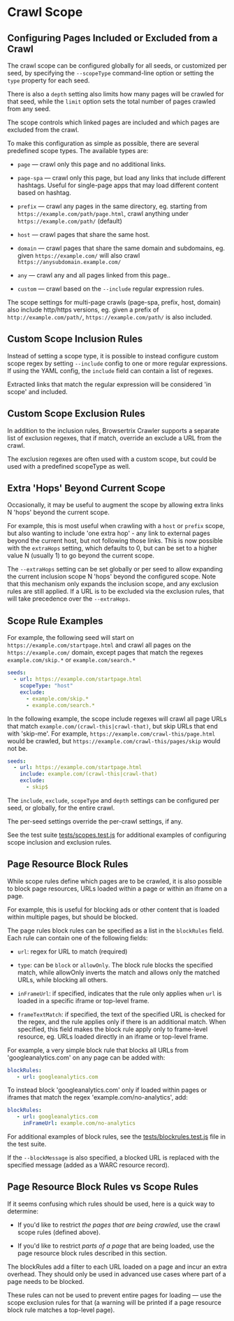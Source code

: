 # Crawl Scope

## Configuring Pages Included or Excluded from a Crawl

The crawl scope can be configured globally for all seeds, or customized per seed, by specifying the `--scopeType` command-line option or setting the `type` property for each seed.

There is also a `depth` setting also limits how many pages will be crawled for that seed, while the `limit` option sets the total number of pages crawled from any seed.

The scope controls which linked pages are included and which pages are excluded from the crawl.

To make this configuration as simple as possible, there are several predefined scope types. The available types are:

- `page` — crawl only this page and no additional links.

- `page-spa` — crawl only this page, but load any links that include different hashtags. Useful for single-page apps that may load different content based on hashtag.

- `prefix` — crawl any pages in the same directory, eg. starting from `https://example.com/path/page.html`, crawl anything under `https://example.com/path/` (default)

- `host` — crawl pages that share the same host.

- `domain` — crawl pages that share the same domain and subdomains, eg. given `https://example.com/` will also crawl `https://anysubdomain.example.com/`

- `any` — crawl any and all pages linked from this page..

- `custom` — crawl based on the `--include` regular expression rules.

The scope settings for multi-page crawls (page-spa, prefix, host, domain) also include http/https versions, eg. given a prefix of `http://example.com/path/`, `https://example.com/path/` is also included.

## Custom Scope Inclusion Rules

Instead of setting a scope type, it is possible to instead configure custom scope regex by setting `--include` config to one or more regular expressions. If using the YAML config, the `include` field can contain a list of regexes.

Extracted links that match the regular expression will be considered 'in scope' and included.

## Custom Scope Exclusion Rules

In addition to the inclusion rules, Browsertrix Crawler supports a separate list of exclusion regexes, that if match, override an exclude a URL from the crawl.

The exclusion regexes are often used with a custom scope, but could be used with a predefined scopeType as well.

## Extra 'Hops' Beyond Current Scope

Occasionally, it may be useful to augment the scope by allowing extra links N 'hops' beyond the current scope.

For example, this is most useful when crawling with a `host` or `prefix` scope, but also wanting to include 'one extra hop' - any link to external pages beyond the current host, but not following those links. This is now possible with the `extraHops` setting, which defaults to 0, but can be set to a higher value N (usually 1) to go beyond the current scope.

The `--extraHops` setting can be set globally or per seed to allow expanding the current inclusion scope N 'hops' beyond the configured scope. Note that this mechanism only expands the inclusion scope, and any exclusion rules are still applied. If a URL is to be excluded via the exclusion rules, that will take precedence over the `--extraHops`.

## Scope Rule Examples

For example, the following seed will start on `https://example.com/startpage.html` and crawl all pages on the `https://example.com/` domain, except pages that match the regexes `example.com/skip.*` or `example.com/search.*`

```yaml
seeds:
  - url: https://example.com/startpage.html
    scopeType: "host"
    exclude:
      - example.com/skip.*
      - example.com/search.*

```

In the following example, the scope include regexes will crawl all page URLs that match `example.com/(crawl-this|crawl-that)`, but skip URLs that end with 'skip-me'. For example, `https://example.com/crawl-this/page.html` would be crawled, but `https://example.com/crawl-this/pages/skip` would not be.

```yaml
seeds:
  - url: https://example.com/startpage.html
    include: example.com/(crawl-this|crawl-that)
    exclude:
      - skip$
```

The `include`, `exclude`, `scopeType` and `depth` settings can be configured per seed, or globally, for the entire crawl.

The per-seed settings override the per-crawl settings, if any.

See the test suite [tests/scopes.test.js](https://github.com/webrecorder/browsertrix-crawler/blob/main/tests/scopes.test.js) for additional examples of configuring scope inclusion and exclusion rules.

## Page Resource Block Rules

While scope rules define which pages are to be crawled, it is also possible to block page resources, URLs loaded within a page or within an iframe on a page.

For example, this is useful for blocking ads or other content that is loaded within multiple pages, but should be blocked.

The page rules block rules can be specified as a list in the `blockRules` field. Each rule can contain one of the following fields:

- `url`: regex for URL to match (required)

- `type`: can be `block` or `allowOnly`. The block rule blocks the specified match, while allowOnly inverts the match and allows only the matched URLs, while blocking all others.

- `inFrameUrl`: if specified, indicates that the rule only applies when `url` is loaded in a specific iframe or top-level frame.

- `frameTextMatch`: if specified, the text of the specified URL is checked for the regex, and the rule applies only if there is an additional match. When specified, this field makes the block rule apply only to frame-level resource, eg. URLs loaded directly in an iframe or top-level frame.

For example, a very simple block rule that blocks all URLs from 'googleanalytics.com' on any page can be added with:

```yaml
blockRules:
   - url: googleanalytics.com
```

To instead block 'googleanalytics.com' only if loaded within pages or iframes that match the regex 'example.com/no-analytics', add:

```yaml
blockRules:
   - url: googleanalytics.com
     inFrameUrl: example.com/no-analytics
```

For additional examples of block rules, see the [tests/blockrules.test.js](https://github.com/webrecorder/browsertrix-crawler/blob/main/tests/blockrules.test.js) file in the test suite.

If the `--blockMessage` is also specified, a blocked URL is replaced with the specified message (added as a WARC resource record).

## Page Resource Block Rules vs Scope Rules

If it seems confusing which rules should be used, here is a quick way to determine:

- If you'd like to restrict _the pages that are being crawled_, use the crawl scope rules (defined above).

- If you'd like to restrict _parts of a page_ that are being loaded, use the page resource block rules described in this section.

The blockRules add a filter to each URL loaded on a page and incur an extra overhead. They should only be used in advanced use cases where part of a page needs to be blocked.

These rules can not be used to prevent entire pages for loading — use the scope exclusion rules for that (a warning will be printed if a page resource block rule matches a top-level page).
